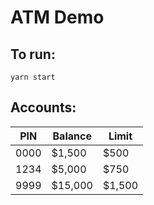 # ATM Demo

## To run:

```
yarn start
```

## Accounts:
| PIN  | Balance | Limit |
| ---- | ------- | ----- |
| 0000 | $1,500  | $500  |
| 1234 | $5,000  | $750  |
| 9999 | $15,000 | $1,500|